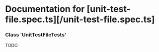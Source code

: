 # Documentation for [unit-test-file.spec.ts][/unit-test-file.spec.ts]

### Class 'UnitTestFileTests'

TODO

